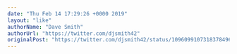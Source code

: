 ```yaml
---
date: "Thu Feb 14 17:29:26 +0000 2019"
layout: "like"
authorName: "Dave Smith"
authorUrl: "https://twitter.com/djsmith42"
originalPost: "https://twitter.com/djsmith42/status/1096099107318378496"
---
```


